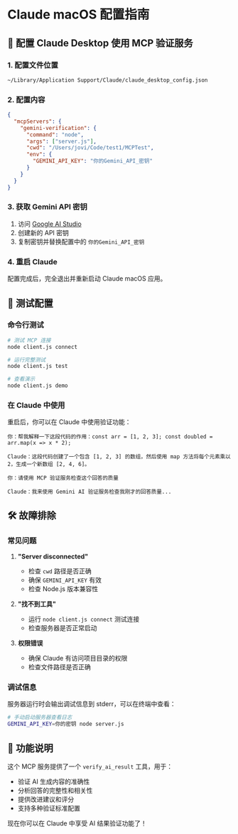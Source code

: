# Claude macOS 配置指南

## 🔧 配置 Claude Desktop 使用 MCP 验证服务

### 1. 配置文件位置
```bash
~/Library/Application Support/Claude/claude_desktop_config.json
```

### 2. 配置内容
```json
{
  "mcpServers": {
    "gemini-verification": {
      "command": "node",
      "args": ["server.js"],
      "cwd": "/Users/jovi/Code/test1/MCPTest",
      "env": {
        "GEMINI_API_KEY": "你的Gemini_API_密钥"
      }
    }
  }
}
```

### 3. 获取 Gemini API 密钥
1. 访问 [Google AI Studio](https://makersuite.google.com/app/apikey)
2. 创建新的 API 密钥
3. 复制密钥并替换配置中的 `你的Gemini_API_密钥`

### 4. 重启 Claude
配置完成后，完全退出并重新启动 Claude macOS 应用。

## 🧪 测试配置

### 命令行测试
```bash
# 测试 MCP 连接
node client.js connect

# 运行完整测试
node client.js test

# 查看演示
node client.js demo
```

### 在 Claude 中使用
重启后，你可以在 Claude 中使用验证功能：

```
你：帮我解释一下这段代码的作用：const arr = [1, 2, 3]; const doubled = arr.map(x => x * 2);

Claude：这段代码创建了一个包含 [1, 2, 3] 的数组，然后使用 map 方法将每个元素乘以 2，生成一个新数组 [2, 4, 6]。

你：请使用 MCP 验证服务检查这个回答的质量

Claude：我来使用 Gemini AI 验证服务检查我刚才的回答质量...
```

## 🛠️ 故障排除

### 常见问题

1. **"Server disconnected"**
   - 检查 `cwd` 路径是否正确
   - 确保 `GEMINI_API_KEY` 有效
   - 检查 Node.js 版本兼容性

2. **"找不到工具"**
   - 运行 `node client.js connect` 测试连接
   - 检查服务器是否正常启动

3. **权限错误**
   - 确保 Claude 有访问项目目录的权限
   - 检查文件路径是否正确

### 调试信息
服务器运行时会输出调试信息到 stderr，可以在终端中查看：
```bash
# 手动启动服务器查看日志
GEMINI_API_KEY=你的密钥 node server.js
```

## 📝 功能说明

这个 MCP 服务提供了一个 `verify_ai_result` 工具，用于：
- 验证 AI 生成内容的准确性
- 分析回答的完整性和相关性
- 提供改进建议和评分
- 支持多种验证标准配置

现在你可以在 Claude 中享受 AI 结果验证功能了！